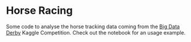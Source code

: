 # Horse Racing

Some code to analyse the horse tracking data coming from the [Big Data Derby](https://www.kaggle.com/competitions/big-data-derby-2022/overview) Kaggle Competition. Check out the notebook for an usage example.
